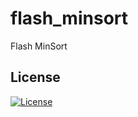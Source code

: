 # flash_minsort
Flash MinSort

## License
[![License](https://img.shields.io/badge/License-BSD%203--Clause-blue.svg)](https://opensource.org/licenses/BSD-3-Clause)
